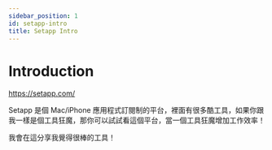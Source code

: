 ```yaml
---
sidebar_position: 1
id: setapp-intro
title: Setapp Intro
---
```


# Introduction

https://setapp.com/

Setapp 是個 Mac/iPhone 應用程式訂閱制的平台，裡面有很多酷工具，如果你跟我一樣是個工具狂魔，那你可以試試看這個平台，當一個工具狂魔增加工作效率！

我會在這分享我覺得很棒的工具！